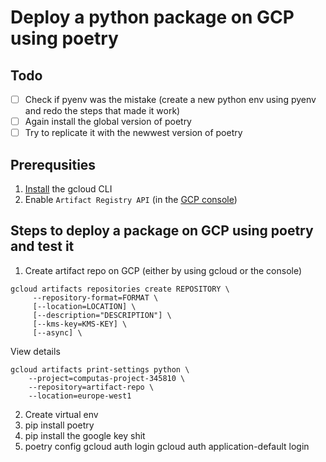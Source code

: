 # Deploy a python package on GCP using poetry

## Todo
- [ ] Check if pyenv was the mistake (create a new python env using pyenv and redo the steps that made it work)
- [ ] Again install the global version of poetry 
- [ ] Try to replicate it with the newwest version of poetry

## Prerequsities

1. [Install](https://cloud.google.com/sdk/docs/install-sdk) the gcloud CLI 
2. Enable `Artifact Registry API` (in the [GCP console](https://console.cloud.google.com/))

## Steps to deploy a package on GCP using poetry and test it

1. Create artifact repo on GCP (either by using gcloud or the console)
```
gcloud artifacts repositories create REPOSITORY \
     --repository-format=FORMAT \
     [--location=LOCATION] \
     [--description="DESCRIPTION"] \
     [--kms-key=KMS-KEY] \
     [--async] \
```


View details
```
gcloud artifacts print-settings python \
    --project=computas-project-345810 \
    --repository=artifact-repo \
    --location=europe-west1
```

2. Create virtual env
3. pip install poetry
4. pip install the google key shit
5. poetry config 
gcloud auth login
gcloud auth application-default login
